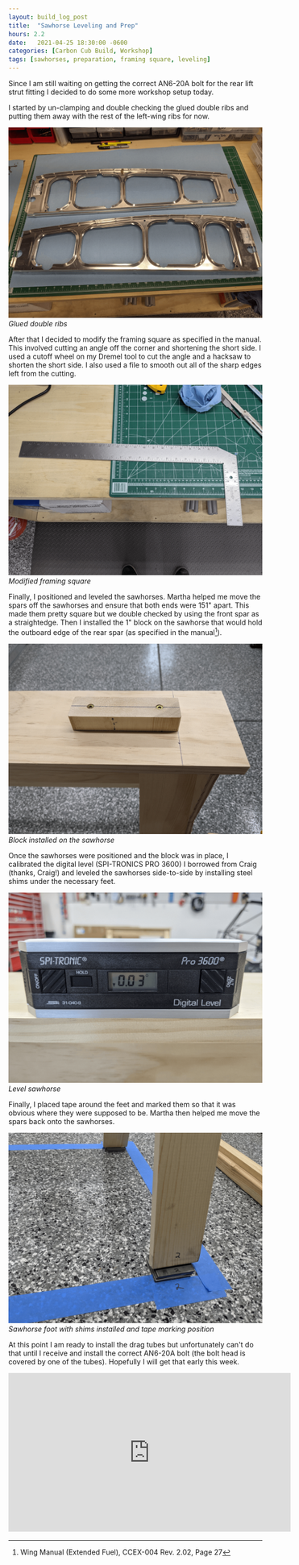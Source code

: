 ```yaml
---
layout: build_log_post
title:  "Sawhorse Leveling and Prep"
hours: 2.2
date:   2021-04-25 18:30:00 -0600
categories: [Carbon Cub Build, Workshop]
tags: [sawhorses, preparation, framing square, leveling]
---
```


Since I am still waiting on getting the correct AN6-20A bolt for the rear lift strut fitting I decided to do some more workshop setup today.

I started by un-clamping and double checking the glued double ribs and putting them away with the rest of the left-wing ribs for now.

![Desktop View](/assets/img/posts/2021-04-25-sawhorse-leveling/glued_double_ribs.png)
_Glued double ribs_

After that I decided to modify the framing square as specified in the manual. This involved cutting an angle off the corner and shortening the short side. I used a cutoff wheel on my Dremel tool to cut the angle and a hacksaw to shorten the short side. I also used a file to smooth out all of the sharp edges left from the cutting.

![Desktop View](/assets/img/posts/2021-04-25-sawhorse-leveling/square.png)
_Modified framing square_

Finally, I positioned and leveled the sawhorses. Martha helped me move the spars off the sawhorses and ensure that both ends were 151" apart. This made them pretty square but we double checked by using the front spar as a straightedge. Then I installed the 1" block on the sawhorse that would hold the outboard edge of the rear spar (as specified in the manual[^wing-manual-ref]).

![Desktop View](/assets/img/posts/2021-04-25-sawhorse-leveling/sawhorse_block.png)
_Block installed on the sawhorse_

Once the sawhorses were positioned and the block was in place, I calibrated the digital level (SPI-TRONICS PRO 3600) I borrowed from Craig (thanks, Craig!) and leveled the sawhorses side-to-side by installing steel shims under the necessary feet.

![Desktop View](/assets/img/posts/2021-04-25-sawhorse-leveling/leveling.png)
_Level sawhorse_

Finally, I placed tape around the feet and marked them so that it was obvious where they were supposed to be. Martha then helped me move the spars back onto the sawhorses.

![Desktop View](/assets/img/posts/2021-04-25-sawhorse-leveling/sawhorse_feet.png)
_Sawhorse foot with shims installed and tape marking position_

At this point I am ready to install the drag tubes but unfortunately can't do that until I receive and install the correct AN6-20A bolt (the bolt head is covered by one of the tubes). Hopefully I will get that early this week.

<iframe width="560" height="315" src="https://www.youtube.com/embed/fq-oFFIURE4" title="YouTube video player" frameborder="0" allow="accelerometer; autoplay; clipboard-write; encrypted-media; gyroscope; picture-in-picture" allowfullscreen></iframe>

[^wing-manual-ref]: Wing Manual (Extended Fuel), CCEX-004 Rev. 2.02, Page 27
